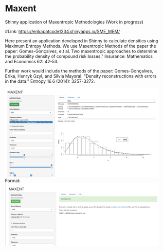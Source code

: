 # Maxent
Shinny application of Maxentropic Methodologies (Work in progress)

#Link:
https://erikapatcode1234.shinyapps.io/SME_MEM/

Here present an application developed in Shinny to calculate densities using Maximum Entropy Methods. 
We use Maxentropic Methods of the paper the paper: 
Gomes-Gonçalves, e.t al. Two maxentropic approaches to determine the probability density of compound risk losses." 
Insurance: Mathematics and Economics 62: 42-53.


Further work would include the methods of the paper: Gomes-Gonçalves, Erika, Henryk Gzyl, and Silvia Mayoral. "Density reconstructions with errors in the data." Entropy 16.6 (2014): 3257-3272.


![Alt Text](/figures/fig1.png)
Format: ![Alt Text](/figures/fig2.png)


